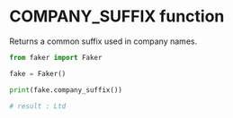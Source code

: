 # **COMPANY_SUFFIX** function

Returns a common suffix used in company names.

```py
from faker import Faker

fake = Faker()

print(fake.company_suffix())

# result : Ltd
```
